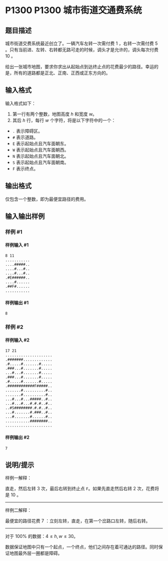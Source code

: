 # P1300 P1300 城市街道交通费系统

## 题目描述

城市街道交费系统最近创立了。一辆汽车左转一次需付费 $1$ ，右转一次需付费 $5$ 。只有当前进、左转、右转都无路可走的时候，调头才是允许的，调头每次付费 $10$ 。

给出一张城市地图，要求你求出从起始点到达终止点的花费最少的路径。幸运的是，所有的道路都是正北、正南、正西或正东方向的。

## 输入格式

输入格式如下：

1. 第一行有两个整数，地图高度 $h$ 和宽度 $w$。
2. 其后 $h$ 行，每行 $w$ 个字符，将是以下字符中的一个：

- `.` 表示障碍区。
- `#` 表示道路。
- `E` 表示起始点且汽车面朝东。
- `W` 表示起始点且汽车面朝西。
- `N` 表示起始点且汽车面朝北。
- `S` 表示起始点且汽车面朝南。
- `F` 表示终点。

## 输出格式

仅包含一个整数，即为最便宜路径的费用。


## 输入输出样例

### 样例 #1

#### 样例输入 #1

```
8 11
...........
....#####..
....#...#..
....#...#..
.#E######..
....#......
.##F#......
...........
```

#### 样例输出 #1

```
8
```

### 样例 #2

#### 样例输入 #2

```
17 21
.....................
.#######.............
.#.....#.......#.....
.###...#.......#.....
...#...#.......#.....
.###...#.......#.....
.#.....#.......#.....
.############F#####..
.......#..........#..
.......#..........#..
...#...#...#####..#..
...#...#...#.#.#..#..
..#S########.#.#..#..
...#.......#.###..#..
...#.......#......#..
...........########..
.....................
```

#### 样例输出 #2

```
7
```

## 说明/提示

样例一解释：

直走，然后左转 $3$ 次，最后右转到终止点 `F`。如果先直走然后右转 $2$ 次，花费将是 $10$ 。

---

样例二解释：

最便宜的路径花费 $7$ ：立刻左转，直走，在第一个岔路口左转，随后右转。

---

对于 $100\%$ 的数据：$4 \leq h,w \leq 30$。

数据保证地图中只有一个起点，一个终点，他们之间存在着可通达的路径。同时保证地图最外层一圈都是障碍。
